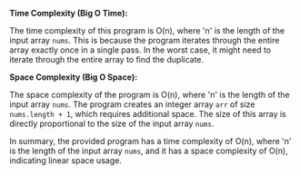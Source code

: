 **Time Complexity (Big O Time):**

The time complexity of this program is O(n), where 'n' is the length of the input array `nums`. This is because the program iterates through the entire array exactly once in a single pass. In the worst case, it might need to iterate through the entire array to find the duplicate.

**Space Complexity (Big O Space):**

The space complexity of the program is O(n), where 'n' is the length of the input array `nums`. The program creates an integer array `arr` of size `nums.length + 1`, which requires additional space. The size of this array is directly proportional to the size of the input array `nums`.

In summary, the provided program has a time complexity of O(n), where 'n' is the length of the input array `nums`, and it has a space complexity of O(n), indicating linear space usage.
